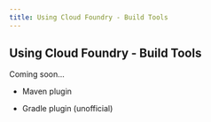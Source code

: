 ```yaml
---
title: Using Cloud Foundry - Build Tools
---
```


## Using Cloud Foundry - Build Tools

Coming soon...

* Maven plugin

* Gradle plugin (unofficial)

